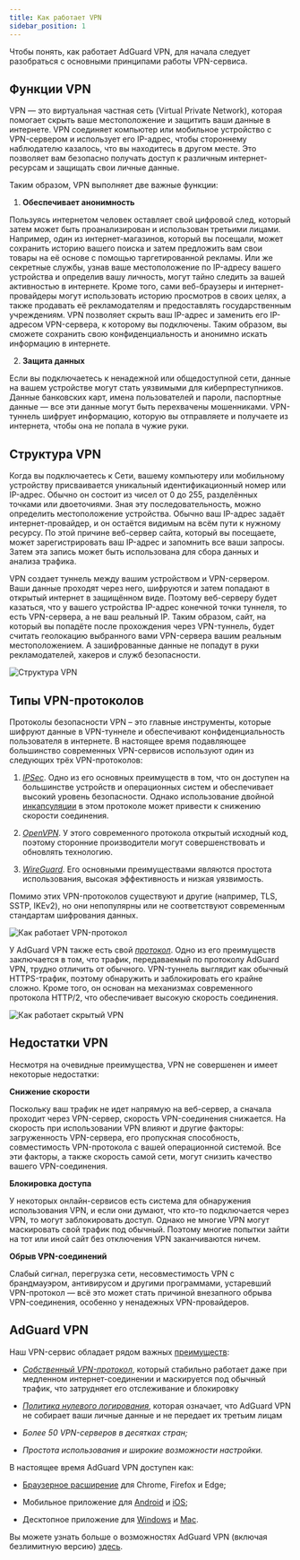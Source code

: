 ```yaml
---
title: Как работает VPN
sidebar_position: 1
---
```


Чтобы понять, как работает AdGuard VPN, для начала следует разобраться с основными принципами работы VPN-сервиса.

## Функции VPN

VPN — это виртуальная частная сеть (Virtual Private Network), которая помогает скрыть ваше местоположение и защитить ваши данные в интернете. VPN соединяет компьютер или мобильное устройство с VPN-сервером и использует его IP-адрес, чтобы стороннему наблюдателю казалось, что вы находитесь в другом месте. Это позволяет вам безопасно получать доступ к различным интернет-ресурсам и защищать свои личные данные.

Таким образом, VPN выполняет две важные функции:

1. **Обеспечивает анонимность**

Пользуясь интернетом человек оставляет свой цифровой след, который затем может быть проанализирован и использован третьими лицами. Например, один из интернет-магазинов, который вы посещали, может сохранить историю вашего поиска и затем предложить вам свои товары на её основе с помощью таргетированной рекламы. Или же секретные службы, узнав ваше местоположение по IP-адресу вашего устройства и определив вашу личность, могут тайно следить за вашей активностью в интернете. Кроме того, сами веб-браузеры и интернет-провайдеры могут использовать историю просмотров в своих целях, а также продавать её рекламодателям и предоставлять государственным учреждениям. VPN позволяет скрыть ваш IP-адрес и заменить его IP-адресом VPN-сервера, к которому вы подключены. Таким образом, вы сможете сохранить свою конфиденциальность и анонимно искать информацию в интернете.

2. **Защита данных**

Если вы подключаетесь к ненадежной или общедоступной сети, данные на вашем устройстве могут стать уязвимыми для киберпреступников. Данные банковских карт, имена пользователей и пароли, паспортные данные — все эти данные могут быть перехвачены мошенниками. VPN-туннель шифрует информацию, которую вы отправляете и получаете из интернета, чтобы она не попала в чужие руки.

## Структура VPN

Когда вы подключаетесь к Cети, вашему компьютеру или мобильному устройству присваивается уникальный идентификационный номер или IP-адрес. Обычно он состоит из чисел от 0 до 255, разделённых точками или двоеточиями. Зная эту последовательность, можно определить местоположение устройства. Обычно ваш IP-адрес задаёт интернет-провайдер, и он остаётся видимым на всём пути к нужному ресурсу. По этой причине веб-сервер сайта, который вы посещаете, может зарегистрировать ваш IP-адрес и запомнить все ваши запросы. Затем эта запись может быть использована для сбора данных и анализа трафика.

VPN создает туннель между вашим устройством и VPN-сервером. Ваши данные проходят через него, шифруются и затем попадают в открытый интернет в защищённом виде. Поэтому веб-серверу будет казаться, что у вашего устройства IP-адрес конечной точки туннеля, то есть VPN-сервера, а не ваш реальный IP. Таким образом, сайт, на который вы попадёте после прохождения через VPN-туннель, будет считать геолокацию выбранного вами VPN-сервера вашим реальным местоположением. А зашифрованные данные не попадут в руки рекламодателей, хакеров и служб безопасности.

![Структура VPN](https://cdn.adtidy.org/public/Adguard/Website/Images/seo/ru/how_vpn_3.jpg)

## Типы VPN-протоколов

Протоколы безопасности VPN – это главные инструменты, которые шифруют данные в VPN-туннеле и обеспечивают конфиденциальность пользователя в интернете. В настоящее время подавляющее большинство современных VPN-сервисов используют один из следующих трёх VPN-протоколов:

1. [*IPSec*](https://ru.wikipedia.org/wiki/IPsec). Одно из его основных преимуществ в том, что он доступен на большинстве устройств и операционных систем и обеспечивает высокий уровень безопасности. Однако использование двойной [инкапсуляции](https://en.wikipedia.org/wiki/Encapsulation_(networking)) в этом протоколе может привести к снижению скорости соединения.

2. [*OpenVPN*](https://ru.wikipedia.org/wiki/OpenVPN). У этого современного протокола открытый исходный код, поэтому сторонние производители могут совершенствовать и обновлять технологию.

3. [*WireGuard*](https://en.wikipedia.org/wiki/WireGuard). Его основными преимуществами являются простота использования, высокая эффективность и низкая уязвимость.

Помимо этих VPN-протоколов существуют и другие (например, TLS, SSTP, IKEv2), но они непопулярны или не соответствуют современным стандартам шифрования данных.

![Как работает VPN-протокол](https://cdn.adtidy.org/public/Adguard/Blog/vpn/protocol/4.svg)

У AdGuard VPN также есть свой [*протокол*](adguard-vpn-protocol.mdx). Одно из его преимуществ заключается в том, что трафик, передаваемый по протоколу AdGuard VPN, трудно отличить от обычного. VPN-туннель выглядит как обычный HTTPS-трафик, поэтому обнаружить и заблокировать его крайне сложно. Кроме того, он основан на механизмах современного протокола HTTP/2, что обеспечивает высокую скорость соединения.

![Как работает скрытый VPN](https://cdn.adtidy.org/public/Adguard/Blog/vpn/protocol/5.svg)

## Недостатки VPN

Несмотря на очевидные преимущества, VPN не совершенен и имеет некоторые недостатки:

**Снижение скорости**

Поскольку ваш трафик не идет напрямую на веб-сервер, а сначала проходит через VPN-сервер, скорость VPN-соединения снижается. На скорость при использовании VPN влияют и другие факторы: загруженность VPN-сервера, его пропускная способность, совместимость VPN-протокола с вашей операционной системой. Все эти факторы, а также скорость самой сети, могут снизить качество вашего VPN-соединения.

**Блокировка доступа**

У некоторых онлайн-сервисов есть система для обнаружения использования VPN, и если они думают, что кто-то подключается через VPN, то могут заблокировать доступ. Однако не многие VPN могут маскировать свой трафик под обычный. Поэтому многие попытки зайти на тот или иной сайт без отключения VPN заканчиваются ничем.

**Обрыв VPN-соединений**

Слабый сигнал, перегрузка сети, несовместимость VPN с брандмауэром, антивирусом и другими программами, устаревший VPN-протокол — всё это может стать причиной внезапного обрыва VPN-соединения, особенно у ненадежных VPN-провайдеров.

## AdGuard VPN

Наш VPN-сервис обладает рядом важных [преимуществ](why-adguard-vpn.md):

* [*Собственный VPN-протокол*](adguard-vpn-protocol.mdx), который стабильно работает даже при медленном интернет-соединении и маскируется под обычный трафик, что затрудняет его отслеживание и блокировку

* [*Политика нулевого логирования*](https://adguard-vpn.com/en/privacy.html), которая означает, что AdGuard VPN не собирает ваши личные данные и не передает их третьим лицам

* *Более 50 VPN-серверов в десятках стран;*

* *Простота использования и широкие возможности настройки.*

В настоящее время AdGuard VPN доступен как:

* [Браузерное расширение](../adguard-vpn-browser-extension/overview.md) для Chrome, Firefox и Edge;

* Мобильное приложение для [Android](../adguard-vpn-for-android/overview.md) и [iOS](../adguard-vpn-for-ios/overview.md);

* Десктопное приложение для [Windows](../adguard-vpn-for-windows/overview.md) и [Mac](../adguard-vpn-for-mac/overview.md).

Вы можете узнать больше о возможностях AdGuard VPN (включая безлимитную версию) [здесь](https://adguard-vpn.com/en/welcome.html).
